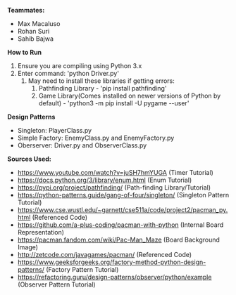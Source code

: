 **Teammates:**
* Max Macaluso
* Rohan Suri
* Sahib Bajwa

**How to Run**
1. Ensure you are compiling using Python 3.x
2. Enter command: 'python Driver.py'
   1. May need to install these libraries if getting errors:
      1. Pathfinding Library - 'pip install pathfinding'
      2. Game Library(Comes installed on newer versions of Python by default) - 'python3 -m pip install -U pygame --user'

**Design Patterns**
* Singleton: PlayerClass.py
* Simple Factory: EnemyClass.py and EnemyFactory.py
* Oberserver: Driver.py and ObserverClass.py

**Sources Used:**
* https://www.youtube.com/watch?v=juSH7hmYUGA (Timer Tutorial)
* https://docs.python.org/3/library/enum.html (Enum Tutorial)
* https://pypi.org/project/pathfinding/ (Path-finding Library/Tutorial)
* https://python-patterns.guide/gang-of-four/singleton/ (Singleton Pattern Tutorial)
* https://www.cse.wustl.edu/~garnett/cse511a/code/project2/pacman_py.html (Referenced Code)
* https://github.com/a-plus-coding/pacman-with-python (Internal Board Representation)
* https://pacman.fandom.com/wiki/Pac-Man_Maze (Board Background Image)
* http://zetcode.com/javagames/pacman/ (Referenced Code)
* https://www.geeksforgeeks.org/factory-method-python-design-patterns/ (Factory Pattern Tutorial)
* https://refactoring.guru/design-patterns/observer/python/example (Observer Pattern Tutorial)

